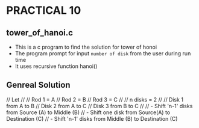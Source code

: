 # PRACTICAL 10

## tower_of_hanoi.c

- This is a c program to find the solution for tower of honoi 
- The program prompt for input `number of disk` from the user during run time
- It uses recursive function hanoi()

## Genreal Solution 
// Let
//
// Rod 1 = A
// Rod 2 = B
// Rod 3 = C
//
// n disks = 2
//
// Disk 1 from A to B
// Disk 2 from A      to C
// Disk 3 from      B to C
//
// - Shift 'n-1' disks from Source (A) to Middle (B)
// - Shift one disk from Source(A) to Destination (C)
// - Shift 'n-1' disks from Middle (B) to Destination (C)
